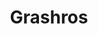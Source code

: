 --- 
title: "Grashros"
publishdate: "2019-9-10T16:48:46+02:00"
src: "https://365manga.net/manga/grashros"
image: "https://data.365manga.net/images/thumbnails/1929-grashros.jpg"
description: "A story set 30,000 years ago, starring the Cro-Magnon, by the duo behind Kami-sama no Iu Toori."
---